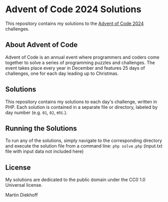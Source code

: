 # Advent of Code 2024 Solutions

This repository contains my solutions to the [Advent of Code 2024](https://adventofcode.com/2024) challenges.

## About Advent of Code

Advent of Code is an annual event where programmers and coders come together to solve a series of programming puzzles and challenges. The event takes place every year in December and features 25 days of challenges, one for each day leading up to Christmas.

## Solutions

This repository contains my solutions to each day's challenge, written in PHP. Each solution is contained in a separate file or directory, labeled by day number (e.g. `01`, `02`, etc.).

## Running the Solutions

To run any of the solutions, simply navigate to the corresponding directory and execute the solution file from a command line: `php solve.php` (input.txt file with input data not included here)

## License

My solutions are dedicated to the public domain under the CC0 1.0 Universal license.

Martin Diekhoff